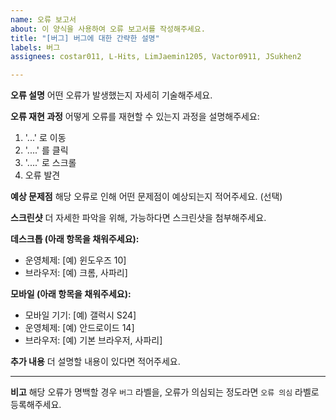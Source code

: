 ```yaml
---
name: 오류 보고서
about: 이 양식을 사용하여 오류 보고서를 작성해주세요.
title: "[버그] 버그에 대한 간략한 설명"
labels: 버그
assignees: costar011, L-Hits, LimJaemin1205, Vactor0911, JSukhen2

---
```


**오류 설명**
어떤 오류가 발생했는지 자세히 기술해주세요.

**오류 재현 과정**
어떻게 오류를 재현할 수 있는지 과정을 설명해주세요:
1. '...' 로 이동
2. '....' 를 클릭
3. '....' 로 스크롤
4. 오류 발견

**예상 문제점**
해당 오류로 인해 어떤 문제점이 예상되는지 적어주세요. (선택)

**스크린샷**
더 자세한 파악을 위해, 가능하다면 스크린샷을 첨부해주세요.

**데스크톱 (아래 항목을 채워주세요):**
 - 운영체제:  [예) 윈도우즈 10]
 - 브라우저:  [예) 크롬, 사파리]

**모바일 (아래 항목을 채워주세요):**
 - 모바일 기기:  [예) 갤럭시 S24]
 - 운영체제:  [예) 안드로이드 14]
 - 브라우저:  [예) 기본 브라우저, 사파리]

**추가 내용**
더 설명할 내용이 있다면 적어주세요.

<hr />

**비고**
해당 오류가 명백할 경우 `버그` 라벨을, 오류가 의심되는 정도라면 `오류 의심` 라벨로 등록해주세요.
